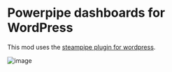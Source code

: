 # Powerpipe dashboards for WordPress

This mod uses the [steampipe plugin for wordpress](https://github.com/judell/steampipe-plugin-wordpress).

![image](https://github.com/user-attachments/assets/b2aec818-d549-4c9c-8a11-06f9f70c8747)

